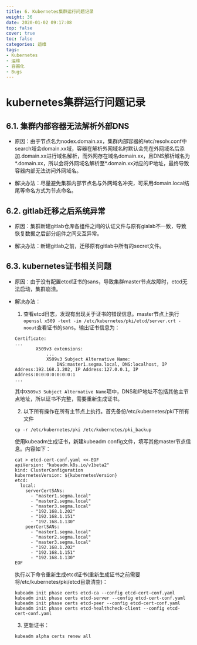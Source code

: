 ```yaml
---
title: 6. Kubernetes集群运行问题记录
weight: 36
date: 2020-01-02 09:17:08
top: false
cover: true
toc: false
categories: 运维
tags:
- Kubernetes
- 运维
- 容器化
- Bugs
---
```

# kubernetes集群运行问题记录

## 6.1. 集群内部容器无法解析外部DNS

- 原因：由于节点名为nodex.domain.xx，集群内部容器的/etc/resolv.conf中search域会domain.xx域，容器在解析外网域名时默认会先在外网域名后添加.domain.xx进行域名解析，而外网存在域名domain.xx，且DNS解析域名为*.domain.xx，所以会将外网域名解析至*.domain.xx对应的IP地址，最终导致容器内部无法访问外网域名。

- 解决办法：尽量避免集群内部节点名与外网域名冲突，可采用domain.local结尾等命名方式为节点命名。

## 6.2. gitlab迁移之后系统异常

- 原因：集群新建gitlab仓库各组件之间的认证文件与原有gialab不一致，导致恢复数据之后部分组件之间交互异常。

- 解决办法：新建gitlab之前，迁移原有gitlab中所有的secret文件。

## 6.3. kubernetes证书相关问题

- 原因：由于没有配置etcd证书的sans，导致集群master节点故障时，etcd无法启动，集群崩溃。

- 解决办法：

  1. 查看etcd日志，发现有出现关于证书的错误信息。master节点上执行``openssl x509 -text -in /etc/kubernetes/pki/etcd/server.crt -noout``查看证书的sans。输出证书信息为：

   ```shell
   Certificate:
   ...
           X509v3 extensions:
               ...
               X509v3 Subject Alternative Name: 
                   DNS:master1.segma.local, DNS:localhost, IP Address:192.168.1.202, IP Address:127.0.0.1, IP Address:0:0:0:0:0:0:0:1
   ...
   ```
  其中``X509v3 Subject Alternative Name``项中，DNS和IP地址不包括其他主节点地址，所以证书不完整，需要重新生成证书。

  2. 以下所有操作在所有主节点上执行。首先备份/etc/kubernetes/pki下所有文件
  
  ```shell
  cp -r /etc/kubernetes/pki /etc/kubernetes/pki_backup
  ```
  
  使用kubeadm生成证书，新建kubeadm config文件，填写其他master节点信息。内容如下：

  ```shell
  cat > etcd-cert-conf.yaml <<-EOF
  apiVersion: "kubeadm.k8s.io/v1beta2"
  kind: ClusterConfiguration
  kubernetesVersion: ${kubernetesVersion}
  etcd:
    local:
      serverCertSANs:
        - "master1.segma.local"
        - "master2.segma.local"
        - "master3.segma.local"
        - "192.168.1.202"
        - "192.168.1.151"
        - "192.168.1.130"
      peerCertSANs:
        - "master1.segma.local"
        - "master2.segma.local"
        - "master3.segma.local"
        - "192.168.1.202"
        - "192.168.1.151"
        - "192.168.1.130"
  EOF
  ```
  
  执行以下命令重新生成etcd证书(重新生成证书之前需要将/etc/kubernetes/pki/etcd目录清空)：
  
  ```shell
  kubeadm init phase certs etcd-ca --config etcd-cert-conf.yaml
  kubeadm init phase certs etcd-server --config etcd-cert-conf.yaml
  kubeadm init phase certs etcd-peer --config etcd-cert-conf.yaml
  kubeadm init phase certs etcd-healthcheck-client --config etcd-cert-conf.yaml
  ```

  3. 更新证书：
  ```shell
  kubeadm alpha certs renew all
  ```